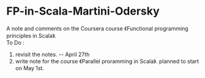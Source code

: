 # FP-in-Scala-Martini-Odersky
A note and comments on the Coursera course 《Functional programming principles in Scala》.  
To Do :  
1. revisit the notes. -- April 27th 
2. write note for the course 《Parallel proramming in Scala》.  planned to start on May 1st.


